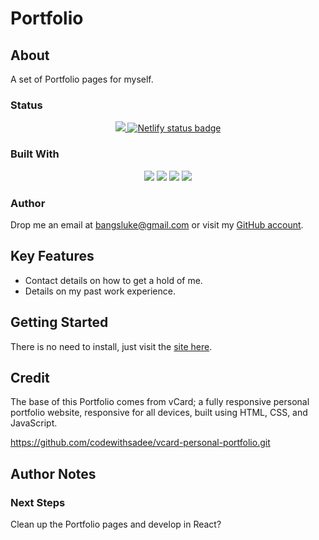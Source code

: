 # Portfolio

## About

A set of Portfolio pages for myself.

### Status

<!-- Project Badges -->
<p align="center">
    <a href="https://github.com/bangsluke/Portfolio" alt="Stable release version badge">
        <img src="https://img.shields.io/badge/version-0.1.0-blue)" />
    </a>
    <a href="https://bangsluke-portfolio.netlify.app/">
        <img src="https://api.netlify.com/api/v1/badges/74382ffe-3ab7-4286-b952-4f39139e869c/deploy-status" alt="Netlify status badge" />
    </a>
</p>

<!-- Built With Badges -->

### Built With

<p align="center">
  <img src="https://img.shields.io/badge/HTML5-E34F26?style=for-the-badge&logo=html5&logoColor=white">
  <img src="https://img.shields.io/badge/JavaScript-F7DF1E?style=for-the-badge&logo=javascript&logoColor=black">
  <img src="https://img.shields.io/badge/CSS3-1572B6?style=for-the-badge&logo=css3&logoColor=white">
  <img src="https://img.shields.io/badge/Netlify-00C7B7?style=for-the-badge&logo=netlify&logoColor=whitek">
  <br>
</p>

### Author

Drop me an email at [bangsluke@gmail.com](mailto:bangsluke@gmail.com) or visit my [GitHub account](https://github.com/bangsluke).

## Key Features

- Contact details on how to get a hold of me.
- Details on my past work experience.

## Getting Started

There is no need to install, just visit the [site here](https://bangsluke-portfolio.netlify.app).

## Credit

The base of this Portfolio comes from vCard; a fully responsive personal portfolio website, responsive for all devices, built using HTML, CSS, and JavaScript.

https://github.com/codewithsadee/vcard-personal-portfolio.git

## Author Notes

### Next Steps

Clean up the Portfolio pages and develop in React?

